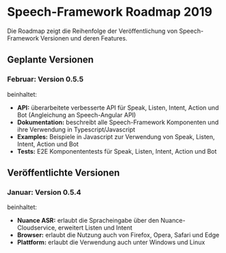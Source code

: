 # Speech-Framework Roadmap 2019

Die Roadmap zeigt die Reihenfolge der Veröffentlichung von Speech-Framework Versionen und deren Features.


## Geplante Versionen


### Februar: Version 0.5.5

beinhaltet:

* **API:** überarbeitete verbesserte API für Speak, Listen, Intent, Action und Bot (Angleichung an Speech-Angular API)
* **Dokumentation:** beschreibt alle Speech-Framework Komponenten und ihre Verwendung in Typescript/Javascript
* **Examples:** Beispiele in Javascript zur Verwendung von Speak, Listen, Intent, Action und Bot
* **Tests:** E2E Komponententests für Speak, Listen, Intent, Action und Bot


## Veröffentlichte Versionen


### Januar: Version 0.5.4

beinhaltet:

* **Nuance ASR:** erlaubt die Spracheingabe über den Nuance-Cloudservice, erweitert Listen und Intent
* **Browser:** erlaubt die Nutzung auch von Firefox, Opera, Safari und Edge
* **Plattform:** erlaubt die Verwendung auch unter Windows und Linux
